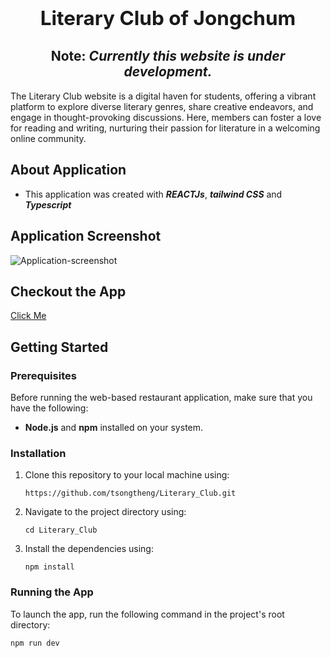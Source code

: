 ## **<h2 align="center">Literary Club of Jongchum</h2>**

#### <h2 align="center">**Note:** **_Currently this website is under development._**</h2>

The Literary Club website is a digital haven for students, offering a vibrant platform to explore diverse literary genres, share creative endeavors, and engage in thought-provoking discussions. Here, members can foster a love for reading and writing, nurturing their passion for literature in a welcoming online community.

## About Application

- This application was created with **_REACTJs_**, **_tailwind CSS_** and **_Typescript_**

## Application Screenshot

![Application-screenshot](https://ik.imagekit.io/415qe0hcb/literary-club2.png?updatedAt=1713196004137)

## Checkout the App

[Click Me](https://literaryclubofjongchum.vercel.app/)

## Getting Started

<h3>Prerequisites</h3>
Before running the web-based restaurant application, make sure that you have the following:

- **Node.js** and **npm** installed on your system.

<h3>Installation</h3>

1.  Clone this repository to your local machine using:

    `https://github.com/tsongtheng/Literary_Club.git`

2.  Navigate to the project directory using:

    `cd Literary_Club`

3.  Install the dependencies using:

    `npm install`

<h3>Running the App</h3>

To launch the app, run the following command in the project's root directory:

`npm run dev`

<br>
<br>
